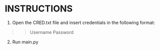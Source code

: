 # INSTRUCTIONS
1. Open the CRED.txt file and insert credentials in the following format:
> > Username
> > Password
2. Run main.py
